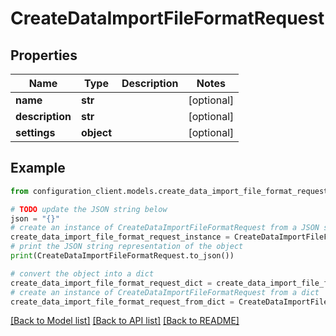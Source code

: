 # CreateDataImportFileFormatRequest


## Properties

Name | Type | Description | Notes
------------ | ------------- | ------------- | -------------
**name** | **str** |  | [optional] 
**description** | **str** |  | [optional] 
**settings** | **object** |  | [optional] 

## Example

```python
from configuration_client.models.create_data_import_file_format_request import CreateDataImportFileFormatRequest

# TODO update the JSON string below
json = "{}"
# create an instance of CreateDataImportFileFormatRequest from a JSON string
create_data_import_file_format_request_instance = CreateDataImportFileFormatRequest.from_json(json)
# print the JSON string representation of the object
print(CreateDataImportFileFormatRequest.to_json())

# convert the object into a dict
create_data_import_file_format_request_dict = create_data_import_file_format_request_instance.to_dict()
# create an instance of CreateDataImportFileFormatRequest from a dict
create_data_import_file_format_request_from_dict = CreateDataImportFileFormatRequest.from_dict(create_data_import_file_format_request_dict)
```
[[Back to Model list]](../README.md#documentation-for-models) [[Back to API list]](../README.md#documentation-for-api-endpoints) [[Back to README]](../README.md)


